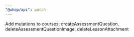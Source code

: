 ```yaml
---
"@whop/api": patch
---
```


Add mutations to courses: createAssessmentQuestion, deleteAssessmentQuestionImage, deleteLessonAttachment
